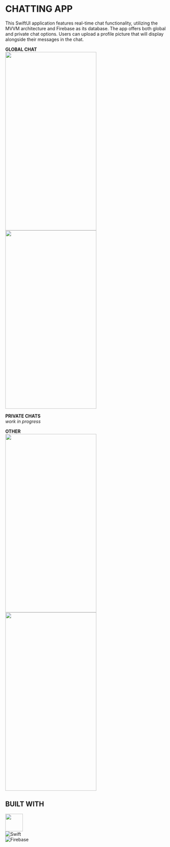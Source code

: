 # CHATTING APP
This SwiftUI application features real-time chat functionality, utilizing the MVVM architecture and Firebase as its database. The app offers both global and private chat options. Users can upload a profile picture that will display alongside their messages in the chat.

__GLOBAL CHAT__ <br />
<img src = "https://user-images.githubusercontent.com/49866616/229313607-e08bfd9d-8bdb-4ffb-9621-9b7e05481e0a.png"  width="286" height="558" /> <img src = "https://user-images.githubusercontent.com/49866616/229313628-7248e59c-116d-4c9d-9059-c37f7da7f34d.png"  width="286" height="558" /> <br />

__PRIVATE CHATS__ <br />
*work in progress*

__OTHER__ <br />
<img src = "https://user-images.githubusercontent.com/49866616/216792171-4049ff38-2152-40fb-bff0-dc9b8dbec88e.png"  width="286" height="558" /> <img src = "https://user-images.githubusercontent.com/49866616/216792094-e6e3e3e6-7c08-4aec-b649-2a2e0da1664c.png"  width="286" height="558" /> <br />

## BUILT WITH
<img src = "https://user-images.githubusercontent.com/49866616/213214287-6849916c-ddb3-48ad-bdde-2013f3315b93.png" width="55" height="55" /> <br />
![Swift](https://img.shields.io/badge/swift-F54A2A?style=for-the-badge&logo=swift&logoColor=white) <br />
![Firebase](https://img.shields.io/badge/Firebase-039BE5?style=for-the-badge&logo=Firebase&logoColor=white) <br />

